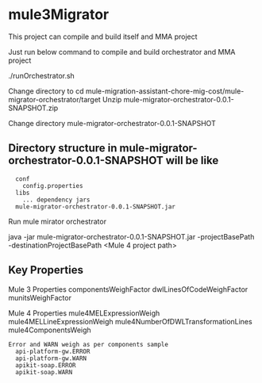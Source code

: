 # mule3Migrator

This project can compile and build itself and MMA project

Just run below command to compile and build orchestrator and MMA project

  ./runOrchestrator.sh
  
 Change directory to
  cd mule-migration-assistant-chore-mig-cost/mule-migrator-orchestrator/target
 Unzip mule-migrator-orchestrator-0.0.1-SNAPSHOT.zip
 
 Change directory mule-migrator-orchestrator-0.0.1-SNAPSHOT 
 ## Directory structure in mule-migrator-orchestrator-0.0.1-SNAPSHOT will be like 
      conf
        config.properties
      libs
        ... dependency jars
      mule-migrator-orchestrator-0.0.1-SNAPSHOT.jar
    
 

Run  mule mirator orchestrator

  java -jar mule-migrator-orchestrator-0.0.1-SNAPSHOT.jar -projectBasePath <Mule3Project path> -destinationProjectBasePath <Mule 4 project path>
  
  
## Key Properties
  Mule 3 Properties
    componentsWeighFactor
    dwlLinesOfCodeWeighFactor
    munitsWeighFactor
  
  Mule 4 Properties
    mule4MELExpressionWeigh
    mule4MELLineExpressionWeigh
    mule4NumberOfDWLTransformationLines
    mule4ComponentsWeigh
  
    Error and WARN weigh as per components sample
      api-platform-gw.ERROR
      api-platform-gw.WARN
      apikit-soap.ERROR
      apikit-soap.WARN
    
  
  
  
  
